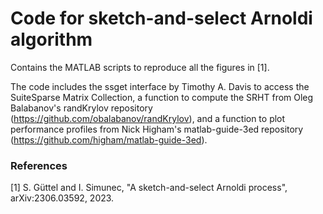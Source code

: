 # Code for sketch-and-select Arnoldi algorithm

Contains the MATLAB scripts to reproduce all the figures in [1]. 

The code includes the ssget interface by Timothy A. Davis to access the SuiteSparse Matrix Collection, a function to compute the SRHT from Oleg Balabanov's randKrylov repository (https://github.com/obalabanov/randKrylov), and a function to plot performance profiles from Nick Higham's matlab-guide-3ed repository (https://github.com/higham/matlab-guide-3ed).

### References 

[1] S. Güttel and I. Simunec, "A sketch-and-select Arnoldi process", arXiv:2306.03592, 2023.